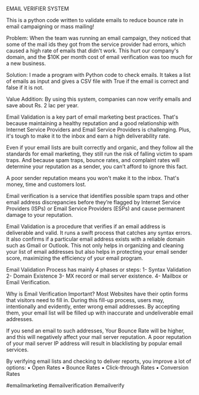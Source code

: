EMAIL VERIFIER SYSTEM

This is a python code written to validate emails to reduce bounce rate in email campaigning or mass mailing!

Problem: When the team was running an email campaign, they noticed that some of the mail ids they got from the service provider had errors, which caused a high rate of emails that didn't work. This hurt our company's domain, and the $10K per month cost of email verification was too much for a new business.

Solution: I made a program with Python code to check emails. It takes a list of emails as input and gives a CSV file with True if the email is correct and false if it is not.

Value Addition: By using this system, companies can now verify emails and save about Rs. 2 lac per year.

Email Validation is a key part of email marketing best practices.
That's because maintaining a healthy reputation and a good relationship with Internet Service Providers and Email Service Providers is challenging. Plus, it's tough to make it to the inbox and earn a high deliverability rate.  

Even if your email lists are built correctly and organic, and they follow all the standards for email marketing, they still run the risk of falling victim to spam traps. And because spam traps, bounce rates, and complaint rates will determine your reputation as a sender, you can’t afford to ignore this fact.

A poor sender reputation means you won't make it to the inbox. That's money, time and customers lost. 

Email verification is a service that identifies possible spam traps and other email address discrepancies before they’re flagged by Internet Service Providers (ISPs) or Email Service Providers (ESPs) and cause permanent damage to your reputation.

Email Validation is a procedure that verifies if an email address is deliverable and valid. It runs a swift process that catches any syntax errors. It also confirms if a particular email address exists with a reliable domain such as Gmail or Outlook. This not only helps in organizing and cleaning your list of email addresses but also helps in protecting your email sender score, maximizing the efficiency of your email program.

Email Validation Process has mainly 4 phases or steps:
1- Syntax Validation
2- Domain Existence
3- MX record or mail server existence.
4- Mailbox or Email Verification.

Why is Email Verification Important?
Most Websites have their optin forms that visitors need to fill in. During this fill-up process, users may, intentionally and evidently, enter wrong email addresses. By accepting them, your email list will be filled up with inaccurate and undeliverable email addresses.

If you send an email to such addresses, Your Bounce Rate will be higher, and this will negatively affect your mail server reputation. A poor reputation of your mail server IP address will result in blacklisting by popular email services.

By verifying email lists and checking to deliver reports, you improve a lot of options:
▪️ Open Rates
▪️ Bounce Rates
▪️ Click-through Rates
▪️ Conversion Rates

#emailmarketing #emailverification #emailverify
